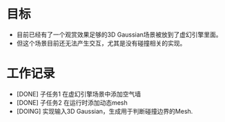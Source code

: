 # 目标
- 目前已经有了一个观赏效果足够的3D Gaussian场景被放到了虚幻引擎里面。
- 但这个场景目前还无法产生交互，尤其是没有碰撞相关的实现。

# 工作记录
- [DONE] 子任务1 在虚幻引擎场景中添加空气墙
- [DONE] 子任务2 在运行时添加动态mesh
- [DOING] 实现输入3D Gaussian，生成用于判断碰撞边界的Mesh.